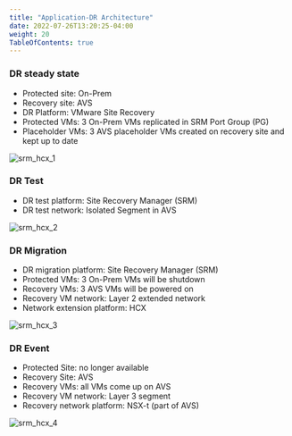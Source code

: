 ```yaml
---
title: "Application-DR Architecture"
date: 2022-07-26T13:20:25-04:00
weight: 20
TableOfContents: true
---
```


### DR steady state
- Protected site: On-Prem
- Recovery site: AVS
- DR Platform: VMware Site Recovery
- Protected VMs: 3 On-Prem VMs replicated in SRM Port Group (PG)
- Placeholder VMs: 3 AVS placeholder VMs created on recovery site and kept up to date

![srm_hcx_1](http://drive.google.com/uc?export=view&id=1Um4t5JuVZD0kENd2ccPtOtNNQ167AQsD)


### DR Test 
- DR test platform: Site Recovery Manager (SRM)
- DR test network: Isolated Segment in AVS
 
![srm_hcx_2](http://drive.google.com/uc?export=view&id=1ZiRB-rjECiKYGv_Vxgjfs9qyw3zOUixi)

### DR Migration 
- DR migration platform: Site Recovery Manager (SRM)
- Protected VMs: 3 On-Prem VMs will be shutdown
- Recovery VMs: 3 AVS VMs will be powered on
- Recovery VM network: Layer 2 extended network
- Network extension platform: HCX

![srm_hcx_3](http://drive.google.com/uc?export=view&id=1Ww4Ywm98hOEvCLKy4ff05VgtU2MonFHI)

### DR Event 
- Protected Site: no longer available
- Recovery Site: AVS
- Recovery VMs: all VMs come up on AVS
- Recovery VM network: Layer 3 segment
- Recovery network platform: NSX-t (part of AVS)

![srm_hcx_4](http://drive.google.com/uc?export=view&id=1XEBQl9dfKSqsEIw8_oSP46V-1IbMWkQb)

